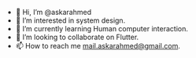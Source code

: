 - 👋 Hi, I’m @askarahmed
- 👀 I’m interested in system design.
- 🌱 I’m currently learning Human computer interaction.
- 💞️ I’m looking to collaborate on Flutter.
- 📫 How to reach me mail.askarahmed@gmail.com.

<!---
askarahmed/askarahmed is a ✨ special ✨ repository because its `README.md` (this file) appears on your GitHub profile.
You can click the Preview link to take a look at your changes.
--->
